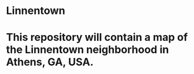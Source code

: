 # Linnentown
#
# This repository will contain a map of the Linnentown neighborhood in Athens, GA, USA. 
